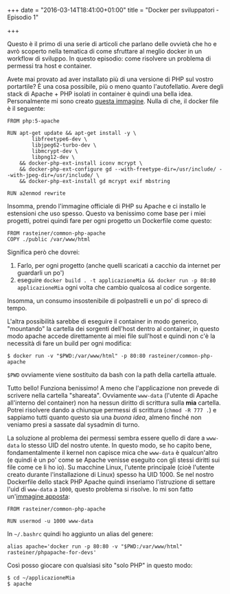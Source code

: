 +++
date = "2016-03-14T18:41:00+01:00"
title = "Docker per sviluppatori - Episodio 1"

+++

Questo è il primo di una serie di articoli che parlano delle ovvietà che ho e avrò scoperto nella tematica di come sfruttare al meglio docker in un workflow di sviluppo. In questo episodio: come risolvere un problema di permessi tra host e container. 

<!--more-->

Avete mai provato ad aver installato più di una versione di PHP sul vostro portartile? È una cosa possibile, più o meno quanto l'autofellatio.
Avere degli stack di Apache + PHP isolati in container è quindi una bella idea. Personalmente mi sono creato [questa immagine](https://hub.docker.com/r/rasteiner/common-php-apache/). Nulla di che, il docker file è il seguente:

```
FROM php:5-apache

RUN apt-get update && apt-get install -y \
        libfreetype6-dev \
        libjpeg62-turbo-dev \
        libmcrypt-dev \
        libpng12-dev \
    && docker-php-ext-install iconv mcrypt \
    && docker-php-ext-configure gd --with-freetype-dir=/usr/include/ --with-jpeg-dir=/usr/include/ \
    && docker-php-ext-install gd mcrypt exif mbstring

RUN a2enmod rewrite
```

Insomma, prendo l'immagine officiale di PHP su Apache e ci installo le estensioni che uso spesso. Questo va benissimo come base per i miei progetti, potrei quindi fare per ogni progetto un Dockerfile come questo:

```
FROM rasteiner/common-php-apache
COPY ./public /var/www/html 
```

Significa però che dovrei: 

1. Farlo, per ogni progetto (anche quelli scaricati a cacchio da internet per guardarli un po') 
2. eseguire `docker build . -t applicazioneMia && docker run -p 80:80 applicazioneMia` ogni volta che cambio qualcosa al codice sorgente. 

Insomma, un consumo insostenibile di polpastrelli e un po' di spreco di tempo. 

L'altra possibilità sarebbe di eseguire il container in modo generico, "mountando" la cartella dei sorgenti dell'host dentro al container, in questo modo apache accede direttamente ai miei file sull'host e quindi non c'è la necessità di fare un build per ogni modifica:

```console
$ docker run -v "$PWD:/var/www/html" -p 80:80 rasteiner/common-php-apache
```

`$PWD` ovviamente viene sostituito da bash con la path della cartella attuale. 

Tutto bello! Funziona benissimo! A meno che l'applicazione non prevede di scrivere nella cartella "shareata". Ovviamente `www-data` (l'utente di Apache all'interno del container) non ha nessun diritto di scrittura sulla **mia** cartella. Potrei risolvere dando a chiunque permessi di scrittura (`chmod -R 777 .`) e sappiamo tutti quanto questo sia una *buona idea*, almeno finché non veniamo presi a sassate dal sysadmin di turno.

La soluzione al problema dei permessi sembra essere quello di dare a `www-data` lo stesso UID del nostro utente. In questo modo, se ho capito bene, fondamentalmente il kernel non capisce mica che `www-data` è qualcun'altro (e quindi è un po' come se Apache venisse eseguito con gli stessi diritti sui file come ce li ho io). Su macchine Linux, l'utente principale (cioè l'utente creato durante l'installazione di Linux) spesso ha UID 1000. 
Se nel nostro Dockerfile dello stack PHP Apache quindi inseriamo l'istruzione di settare l'uid di `www-data` a `1000`, questo problema si risolve. Io mi son fatto un'[immagine apposta](https://hub.docker.com/r/rasteiner/phpapache-for-devs/):


```
FROM rasteiner/common-php-apache

RUN usermod -u 1000 www-data
```

In `~/.bashrc` quindi ho aggiunto un alias del genere:

```console
alias apache='docker run -p 80:80 -v "$PWD:/var/www/html" rasteiner/phpapache-for-devs'
```

Così posso giocare con qualsiasi sito "solo PHP" in questo modo:

```console
$ cd ~/applicazioneMia
$ apache
```

